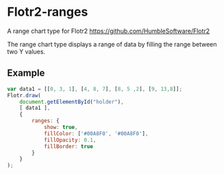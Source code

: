 Flotr2-ranges
=============

A range chart type for Flotr2 https://github.com/HumbleSoftware/Flotr2

The range chart type displays a range of data by filling the range between two Y values.

Example
-------

```javascript
var data1 = [[0, 3, 1], [4, 8, 7], [8, 5 ,2], [9, 13,8]];
Flotr.draw(
	document.getElementById("holder"), 
	[ data1 ], 
	{
		ranges: {
			show: true,
			fillColor: ['#00A8F0', '#00A8F0'],
			fillOpacity: 0.1,
			fillBorder: true
		}
	}
);
```


